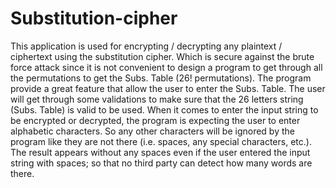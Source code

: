 # Substitution-cipher
This application is used for encrypting / decrypting any plaintext / ciphertext using the substitution cipher. Which is secure against the brute force attack since it is not convenient to design a program to get through all the permutations to get the Subs. Table (26! permutations). 
The program provide a great feature that allow the user to enter the Subs. Table.
The user will get through some validations to make sure that the 26 letters string (Subs. Table) is valid to be used. When it comes to enter the input string to be encrypted or decrypted, the program is expecting the user to enter alphabetic characters. So any other characters will be ignored by the program like they are not there (i.e. spaces, any special characters, etc.). The result appears without any spaces even if the user entered the input string with spaces; so that no third party can detect how many words are there.

